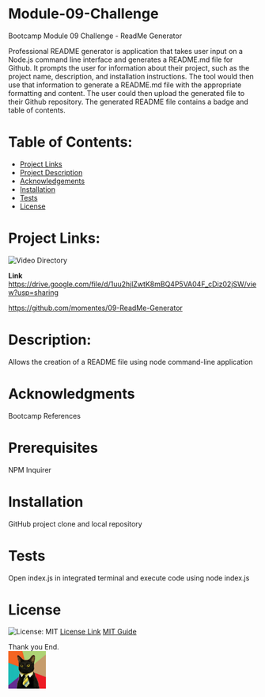 # Module-09-Challenge
Bootcamp Module 09 Challenge - ReadMe Generator

Professional README generator is application that takes user input on a Node.js command line interface and generates a README.md file for Github. It prompts the user for information about their project, such as the project name, description, and installation instructions. The tool would then use that information to generate a README.md file with the appropriate formatting and content. The user could then upload the generated file to their Github repository. The generated README file contains a badge and table of contents. 

# Table of Contents:
- [Project Links](#Links)
- [Project Description](#Description)
- [Acknowledgements](#Acknowledgments)
- [Installation](#Installation)
- [Tests](#Tests)
- [License](#License)

# Project Links:
![Video Directory](https://github.com//momentes/09-ReadMe-Generator/tree/main/Video)

**Link**
https://drive.google.com/file/d/1uu2hjlZwtK8mBQ4P5VA04F_cDiz02jSW/view?usp=sharing


https://github.com/momentes/09-ReadMe-Generator

# Description:

Allows the creation of a README file using node command-line application

# Acknowledgments

Bootcamp References

# Prerequisites

NPM Inquirer

# Installation

GitHub project clone and local repository

# Tests

Open index.js in integrated terminal and execute code using node index.js

# License

![License: MIT](https://img.shields.io/badge/License-MIT-yellow.svg)
<a href = "https://opensource.org/licenses/MIT">License Link</a>
<a href = "https://gist.github.com/ckib16/8732561535ed766cd6b8">MIT Guide</a>

Thank you
End.        
<img src="Images/business-cat1.jpg" width=15%>